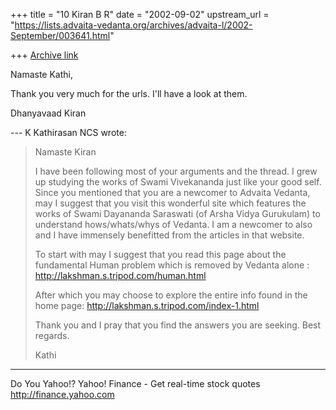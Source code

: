 +++
title = "10 Kiran B R"
date = "2002-09-02"
upstream_url = "https://lists.advaita-vedanta.org/archives/advaita-l/2002-September/003641.html"

+++
[Archive link](https://lists.advaita-vedanta.org/archives/advaita-l/2002-September/003641.html)

Namaste Kathi,

Thank you very much for the urls. I'll have a look at
them.

Dhanyavaad
Kiran

--- K Kathirasan NCS <kkathir at NCS.COM.SG> wrote:
> Namaste Kiran
>
> I have been following most of your arguments and the
> thread. I grew up
> studying the works of Swami Vivekananda just like
> your good self. Since you
> mentioned that you are a newcomer to Advaita
> Vedanta, may I suggest that you
> visit this wonderful site which features the works
> of Swami Dayananda
> Saraswati (of Arsha Vidya Gurukulam) to understand
> hows/whats/whys of
> Vedanta. I am a newcomer to also and I have
> immensely benefitted from the
> articles in that website.
>
> To start with may I suggest that you read this page
> about the fundamental
> Human problem which is removed by Vedanta alone :
> http://lakshman.s.tripod.com/human.html
>
> After which you may choose to explore the entire
> info found in the home
> page: http://lakshman.s.tripod.com/index-1.html
>
> Thank you and I pray that you find the answers you
> are seeking. Best
> regards.
>
> Kathi

__________________________________________________
Do You Yahoo!?
Yahoo! Finance - Get real-time stock quotes
http://finance.yahoo.com

